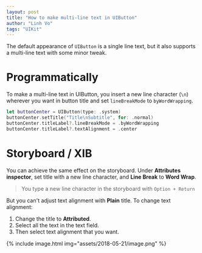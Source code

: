 ```yaml
---
layout: post
title: "How to make multi-line text in UIButton"
author: "Linh Vo"
tags: "UIKit"
---
```


The default appearance of `UIButton` is a single line text, but it also supports a multi-line text with some minor tweak.

# Programmatically

To make a multi-line text in UIButton, you insert a new line character (`\n`) wherever you want in button title and set `lineBreakMode` to `byWordWrapping`.

```swift
let buttonCenter = UIButton(type: .system)
buttonCenter.setTitle("Title\nSubtitle", for: .normal)
buttonCenter.titleLabel?.lineBreakMode = .byWordWrapping
buttonCenter.titleLabel?.textAlignment = .center
```

# Storyboard / XIB

You can achieve the same effect on the storyboard. Under **Attributes inspector**, set title with a new line character, and **Line Break** to **Word Wrap**.

> You type a new line character in the storyboard with `Option + Return`

But you can't adjust text alignment with **Plain** title. To change text alignment:

1. Change the title to **Attributed**.
2. Select all the text in the text field.
3. Then select text alignment that you want.

{% include image.html
img="assets/2018-05-21/image.png"
%}
